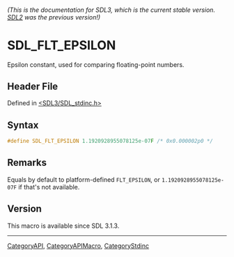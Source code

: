 ###### (This is the documentation for SDL3, which is the current stable version. [SDL2](https://wiki.libsdl.org/SDL2/) was the previous version!)
# SDL_FLT_EPSILON

Epsilon constant, used for comparing floating-point numbers.

## Header File

Defined in [<SDL3/SDL_stdinc.h>](https://github.com/libsdl-org/SDL/blob/main/include/SDL3/SDL_stdinc.h)

## Syntax

```c
#define SDL_FLT_EPSILON 1.1920928955078125e-07F /* 0x0.000002p0 */
```

## Remarks

Equals by default to platform-defined `FLT_EPSILON`, or
`1.1920928955078125e-07F` if that's not available.

## Version

This macro is available since SDL 3.1.3.

----
[CategoryAPI](CategoryAPI), [CategoryAPIMacro](CategoryAPIMacro), [CategoryStdinc](CategoryStdinc)

